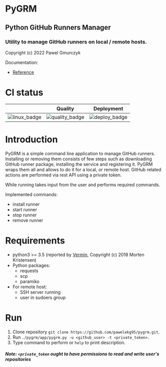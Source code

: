 # PyGRM
## Python GitHub Runners Manager
### Utility to manage GitHub runners on local / remote hosts.
Copyright (c) 2022 Pawel Gmurczyk

Documentation:
* [Reference](https://pawelekg95.github.io/pygrm/)

# CI status
|                | Quality          | Deployment      |
| :------------: | :--------------: | :-------------: |
| ![linux_badge] | ![quality_badge] | ![deploy_badge] |

[linux_badge]: https://img.shields.io/badge/Linux-FCC624?style=for-the-badge&logo=linux&logoColor=black
[quality_badge]: https://github.com/pawelekg95/pygrm/actions/workflows/quality.yml/badge.svg
[deploy_badge]: https://github.com/pawelekg95/pygrm/actions/workflows/deploy.yml/badge.svg

# Introduction

PyGRM is a simple command line application to manage GitHub runners.
Installing or removing them consists of few steps such as downloading GitHub runner package,
installing the service and registering it. PyGRM wraps them all and allows to do it for a local,
or remote host. GitHub related actions are performed via rest API using a private token.



While running takes input from the user and performs required commands.

Implemented commands:
* install runner
* start runner
* stop runner
* remove runner

# Requirements
* python3 >= 3.5 (reported by [Vermin](https://github.com/netromdk/vermin), Copyright (c) 2018 Morten Kristensen)
* Python packages:
  * requests
  * scp
  * paramiko
* For remote host:
  * SSH server running
  * user in sudoers group

# Run
1. Clone repository `git clone https://github.com/pawelekg95/pygrm.git`.
2. Run `./pygrm/app/pygrm.py -u <github_user> -t <private_token>`.
3. Type command to perform or `help` to print description.

##### Note: `<private_token` ought to have permissions to read and write user's repositories  
